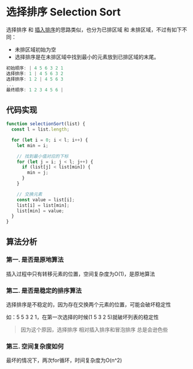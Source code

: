 # 选择排序 Selection Sort

选择排序 和 [插入排序](./插入排序.md)的思路类似，也分为已排区域 和 未排区域，不过有如下不同：

- 未排区域初始为空
- 选择排序是在未排区域中找到最小的元素放到已排区域的末尾。

```js
初始顺序: | 4 5 6 3 2 1
选择排序: 1 | 4 5 6 3 2
选择排序: 1 2 | 4 5 6 3
...
最终顺序: 1 2 3 4 5 6 |
```

## 代码实现

```js
function selectionSort(list) {
  const l = list.length;

  for (let i = 0; i < l; i++) {
    let min = i;

    // 找到最小值对应的下标
    for (let j = i; j < l; j++) {
      if (list[j] < list[min]) {
        min = j;
      }
    }

    // 交换元素
    const value = list[i];
    list[i] = list[min];
    list[min] = value;
  }
}
```

## 算法分析

### 第一. 是否是原地算法
插入过程中只有转移元素的位置，空间复杂度为O(1)，是原地算法

### 第二. 是否是稳定的排序算法
选择排序是不稳定的，因为存在交换两个元素的位置，可能会破坏稳定性

如：5 5 3 2 1，在第一次选择的时候(1 5 3 2 5)就破坏列表的稳定性

> 因为这个原因，选择排序 相对插入排序和冒泡排序 总是会逊色些

### 第三. 空间复杂度如何
最坏的情况下，两次for循环，时间复杂度为O(n^2)
